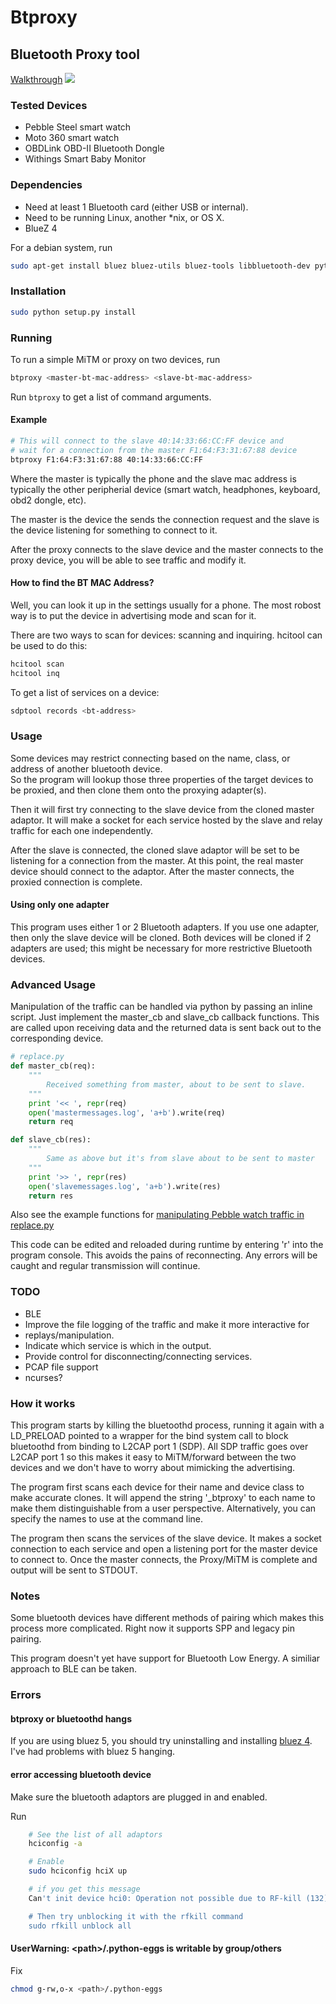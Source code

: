 
# Btproxy
## Bluetooth Proxy tool

[Walkthrough](http://conorpp.com/blog/proxying-bluetooth-devices-for-security-analysis-using-btproxy/)
![](http://conorpp.com/assets/images/btproxy/cover.jpg.fb.jpg)

### Tested Devices

* Pebble Steel smart watch
* Moto 360 smart watch
* OBDLink OBD-II Bluetooth Dongle
* Withings Smart Baby Monitor

### Dependencies

- Need at least 1 Bluetooth card (either USB or internal).
- Need to be running Linux, another *nix, or OS X.
- BlueZ 4

For a debian system, run

```bash
sudo apt-get install bluez bluez-utils bluez-tools libbluetooth-dev python-dev
```

### Installation

```bash
sudo python setup.py install
```

### Running

To run a simple MiTM or proxy on two devices, run

```bash
btproxy <master-bt-mac-address> <slave-bt-mac-address>
```
   
Run `btproxy` to get a list of command arguments.

#### Example

```bash
# This will connect to the slave 40:14:33:66:CC:FF device and 
# wait for a connection from the master F1:64:F3:31:67:88 device
btproxy F1:64:F3:31:67:88 40:14:33:66:CC:FF
```

Where the master is typically the phone and the slave mac
address is typically the other peripherial device (smart watch, headphones, keyboard, obd2 dongle, etc).

The master is the device the sends the connection request and the slave is 
the device listening for something to connect to it.

After the proxy connects to the slave device and the master connects to the proxy device,
you will be able to see traffic and modify it.

#### How to find the BT MAC Address?  

Well, you can look it up in the settings usually for a phone.  The most
robost way is to put the device in advertising mode and scan for it.

There are two ways to scan for devices: scanning and inquiring.
hcitool can be used to do this:

```bash
hcitool scan
hcitool inq
```

To get a list of services on a device:

```bash
sdptool records <bt-address>
```

### Usage

Some devices may restrict connecting based on the name, class, or address of another bluetooth device.  
So the program will lookup those three properties of the target devices to be proxied,
and then clone them onto the proxying adapter(s).

Then it will first try connecting to the slave device from the
cloned master adaptor.  It will make a socket for each service
hosted by the slave and relay traffic for each one independently.

After the slave is connected, the cloned slave adaptor will be set
to be listening for a connection from the master.  At this point, the real master device
should connect to the adaptor.  After the master connects, the proxied connection
is complete.

#### Using only one adapter

This program uses either 1 or 2 Bluetooth adapters.  If you use one adapter, then only
the slave device will be cloned.  Both devices will be cloned if 2 adapters are used; this might
be necessary for more restrictive Bluetooth devices.


### Advanced Usage

Manipulation of the traffic can be handled via python 
by passing an inline script.  Just implement the master_cb and
slave_cb callback functions.  This are called upon receiving 
data and the returned data is sent back out to the corresponding device.

```python
# replace.py
def master_cb(req):
    """
        Received something from master, about to be sent to slave.
    """
    print '<< ', repr(req)
    open('mastermessages.log', 'a+b').write(req)
    return req

def slave_cb(res):
    """
        Same as above but it's from slave about to be sent to master
    """
    print '>> ', repr(res)
    open('slavemessages.log', 'a+b').write(res)
    return res
```


Also see the example functions for [manipulating Pebble watch traffic in replace.py](https://github.com/conorpp/btproxy/blob/master/libbtproxy/replace.py#L33)

This code can be edited and reloaded during runtime by entering 'r'
into the program console. This avoids the pains of reconnecting.  Any errors
will be caught and regular transmission will continue.

### TODO

- BLE
- Improve the file logging of the traffic and make it more interactive for
- replays/manipulation.
- Indicate which service is which in the output.
- Provide control for disconnecting/connecting services.
- PCAP file support
- ncurses?


### How it works

This program starts by killing the bluetoothd process, running it again with
a LD_PRELOAD pointed to a wrapper for the bind system call to block bluetoothd
from binding to L2CAP port 1 (SDP).  All SDP traffic goes over L2CAP port 1 so
this makes it easy to MiTM/forward between the two devices and we don't have to
worry about mimicking the advertising.

The program first scans each device for their name and device class to make
accurate clones.  It will append the string '_btproxy' to each name to make them
distinguishable from a user perspective.  Alternatively, you can specify the
names to use at the command line.

The program then scans the services of the slave device.  It makes a socket
connection to each service and open a listening port for the master device to 
connect to.  Once the master connects, the Proxy/MiTM is complete and output will be
sent to STDOUT.

### Notes

Some bluetooth devices have different methods of pairing which
makes this process more complicated.  Right now it supports SPP and legacy pin pairing.

This program doesn't yet have support for Bluetooth Low Energy.
A similiar approach to BLE can be taken.

### Errors

#### btproxy or bluetoothd hangs

If you are using bluez 5, you should try uninstalling and installing [bluez 4](http://www.bluez.org/download/).  I've had problems with 
bluez 5 hanging.

#### error accessing bluetooth device

Make sure the bluetooth adaptors are plugged in and enabled.

Run

```bash
    # See the list of all adaptors
    hciconfig -a

    # Enable
    sudo hciconfig hciX up

    # if you get this message
    Can't init device hci0: Operation not possible due to RF-kill (132)

    # Then try unblocking it with the rfkill command
    sudo rfkill unblock all
```

#### UserWarning: \<path\>/.python-eggs is writable by group/others

Fix

```bash
chmod g-rw,o-x <path>/.python-eggs
```





